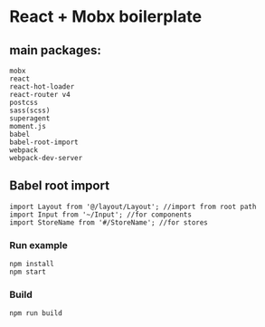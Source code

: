 # React + Mobx boilerplate
## main packages:
```
mobx
react
react-hot-loader
react-router v4
postcss
sass(scss)
superagent
moment.js
babel
babel-root-import
webpack
webpack-dev-server
```

## Babel root import
```
import Layout from '@/layout/Layout'; //import from root path
import Input from '~/Input'; //for components
import StoreName from '#/StoreName'; //for stores
```

### Run example

```
npm install
npm start
```

### Build

```
npm run build
```
